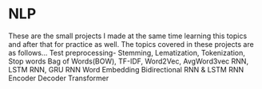 # NLP
These are the small projects I made at the same time learning this topics and after that for practice as well.
The topics covered in these projects are as follows...
Test preprocessing- Stemming, Lematization, Tokenization, Stop words
Bag of Words(BOW), TF-IDF, Word2Vec, AvgWord3vec
RNN, LSTM RNN, GRU RNN
Word Embedding
Bidirectional RNN & LSTM RNN
Encoder Decoder
Transformer
